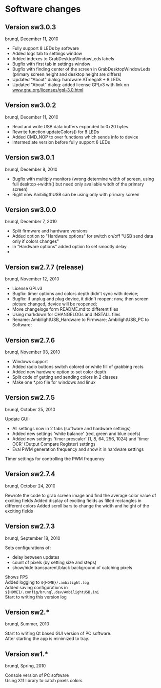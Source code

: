 Software changes
================

Version sw3.0.3
-------------
brunql, December 11, 2010

* Fully support 8 LEDs by software
* Added logs tab to settings window
* Added indexes to GrabDesktopWindowLeds labels
* Bugfix with first tab in settings window
* Bugfix with finding center of the screen in GrabDesktopWindowLeds (primary screen height and desktop height are differs)
* Updated "About" dialog: hardware ATmega8 + 8 LEDs
* Updated "About" dialog: added license GPLv3 with link on www.gnu.org/licenses/gpl-3.0.html 

Version sw3.0.2
-------------
brunql, December 11, 2010

* Read and write USB data buffers expanded to 0x20 bytes
* Rewrite function updateColors() for 8 LEDs
* Added CMD_NOP to over functions which sends info to device 
* Intermediate version before fully support 8 LEDs

Version sw3.0.1
-------------
brunql, December 8, 2010

* Bugfix with multiply monitors (wrong determine width of screen, using full desktop->width() but need only available witdh of the primary screen) 
* Right now AmbiligthUSB can be using only with primary screen

Version sw3.0.0
-------------
brunql, December 7, 2010

* Split firmware and hardware versions
* Added option to "Hardware options" for switch on/off "USB send data only if colors changes"
* In "Hardware options" added option to set smootly delay
* 

Version sw2.7.7 (release)
-------------
brunql, November 12, 2010

* License GPLv3
* Bugfix: timer options and colors depth didn't sync with device; 
* Bugfix: if unplug and plug device, it didn't reopen; now, then screen picture changed, device will be reopened;
* Move changelogs form README.md to different files
* Using markdown for CHANGELOGs and INSTALL files
* Rename: AmbilightUSB_Hardware to Firmware; AmbilightUSB_PC to Software; 

Version sw2.7.6
-------------
brunql, November 03, 2010

* Windows support
* Added radio buttons switch colored or white fill of grabbing rects
* Added new hardware option to set color depth
* Split code of getting and sending colors in 2 classes
* Make one *.pro file for windows and linux

Version sw2.7.5
-------------
brunql, October 25, 2010

Update GUI:

* All settings now in 2 tabs (software and hardware settings)
* Added new settings 'white balance' (red, green and blue coefs)
* Added new settings 'timer prescaler' (1, 8, 64, 256, 1024) and 'timer OCR' (Output Compare Register) settings
* Eval PWM generation frequency and show it in hardware settings

Timer settings for controlling the PWM frequency

Version sw2.7.4
-------------
brunql, October 24, 2010

Rewrote the code to grab screen image and find the average color value of exciting fields
Added display of exciting fields as filled rectangles in different colors
Added scroll bars to change the width and height of the exciting fields

Version sw2.7.3
-------------
brunql, September 18, 2010

Sets configurations of:

* delay between updates
* count of pixels (by setting size and steps)
* show/hide transparent/black background of catching pixels

Shows FPS   
Added logging to `${HOME}/.ambilight.log`   
Added saving configurations in `${HOME}/.config/brunql.dev/AmbilightUSB.ini`   
Start to writing this version log  


Version sw2.*
-----------
brunql, Summer, 2010

Start to writing Qt based GUI version of PC software.  
After starting the app is minimized to tray.  


Version sw1.*
-----------
brunql, Spring, 2010

Console version of PC software  
Using X11 library to catch pixels colors  
